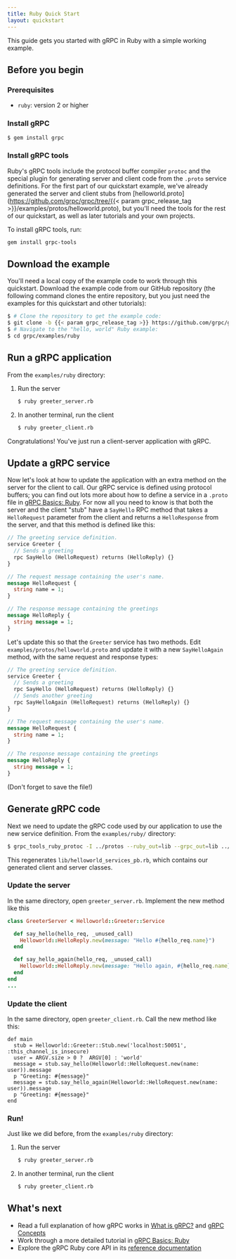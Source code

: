 ```yaml
---
title: Ruby Quick Start
layout: quickstart
---
```


<p class="lead">This guide gets you started with gRPC in Ruby with a simple
working example.</p>

<div id="toc"></div>

## Before you begin

### Prerequisites

 * `ruby`: version 2 or higher

### Install gRPC

```
$ gem install grpc
```

### Install gRPC tools

Ruby's gRPC tools include the protocol buffer compiler `protoc` and the special
plugin for generating server and client code from the `.proto` service
definitions. For the first part of our quickstart example, we've already
generated the server and client stubs from
[helloworld.proto](https://github.com/grpc/grpc/tree/{{< param grpc_release_tag >}}/examples/protos/helloworld.proto),
but you'll need the tools for the rest of our quickstart, as well as later
tutorials and your own projects.

To install gRPC tools, run:

```sh
gem install grpc-tools
```

## Download the example

You'll need a local copy of the example code to work through this quickstart.
Download the example code from our GitHub repository (the following command
clones the entire repository, but you just need the examples for this quickstart
and other tutorials):

```sh
$ # Clone the repository to get the example code:
$ git clone -b {{< param grpc_release_tag >}} https://github.com/grpc/grpc
$ # Navigate to the "hello, world" Ruby example:
$ cd grpc/examples/ruby
```

## Run a gRPC application

From the `examples/ruby` directory:

1. Run the server

   ```sh
   $ ruby greeter_server.rb
   ```

2. In another terminal, run the client

   ```sh
   $ ruby greeter_client.rb
   ```

Congratulations! You've just run a client-server application with gRPC.

## Update a gRPC service

Now let's look at how to update the application with an extra method on the
server for the client to call. Our gRPC service is defined using protocol
buffers; you can find out lots more about how to define a service in a `.proto`
file in [gRPC Basics: Ruby][]. For now all you need
to know is that both the server and the client "stub" have a `SayHello` RPC
method that takes a `HelloRequest` parameter from the client and returns a
`HelloResponse` from the server, and that this method is defined like this:


```proto
// The greeting service definition.
service Greeter {
  // Sends a greeting
  rpc SayHello (HelloRequest) returns (HelloReply) {}
}

// The request message containing the user's name.
message HelloRequest {
  string name = 1;
}

// The response message containing the greetings
message HelloReply {
  string message = 1;
}
```

Let's update this so that the `Greeter` service has two methods. Edit
`examples/protos/helloworld.proto` and update it with a new `SayHelloAgain`
method, with the same request and response types:

```proto
// The greeting service definition.
service Greeter {
  // Sends a greeting
  rpc SayHello (HelloRequest) returns (HelloReply) {}
  // Sends another greeting
  rpc SayHelloAgain (HelloRequest) returns (HelloReply) {}
}

// The request message containing the user's name.
message HelloRequest {
  string name = 1;
}

// The response message containing the greetings
message HelloReply {
  string message = 1;
}
```

(Don't forget to save the file!)

## Generate gRPC code

Next we need to update the gRPC code used by our application to use the new
service definition. From the `examples/ruby/` directory:

```sh
$ grpc_tools_ruby_protoc -I ../protos --ruby_out=lib --grpc_out=lib ../protos/helloworld.proto
```

This regenerates `lib/helloworld_services_pb.rb`, which contains our generated
client and server classes.

### Update the server

In the same directory, open `greeter_server.rb`. Implement the new method like this

```rb
class GreeterServer < Helloworld::Greeter::Service

  def say_hello(hello_req, _unused_call)
    Helloworld::HelloReply.new(message: "Hello #{hello_req.name}")
  end

  def say_hello_again(hello_req, _unused_call)
    Helloworld::HelloReply.new(message: "Hello again, #{hello_req.name}")
  end
end
...
```

### Update the client

In the same directory, open `greeter_client.rb`. Call the new method like this:

```
def main
  stub = Helloworld::Greeter::Stub.new('localhost:50051', :this_channel_is_insecure)
  user = ARGV.size > 0 ?  ARGV[0] : 'world'
  message = stub.say_hello(Helloworld::HelloRequest.new(name: user)).message
  p "Greeting: #{message}"
  message = stub.say_hello_again(Helloworld::HelloRequest.new(name: user)).message
  p "Greeting: #{message}"
end
```

### Run!

Just like we did before, from the `examples/ruby` directory:

1. Run the server

   ```sh
   $ ruby greeter_server.rb
   ```

2. In another terminal, run the client

   ```sh
   $ ruby greeter_client.rb
   ```

## What's next

 - Read a full explanation of how gRPC works in [What is gRPC?](../guides/)
   and [gRPC Concepts](../guides/concepts.html)
 - Work through a more detailed tutorial in [gRPC Basics: Ruby][]
 - Explore the gRPC Ruby core API in its [reference
   documentation](http://www.rubydoc.info/gems/grpc)

[gRPC Basics: Ruby]:../tutorials/basic/ruby.html
